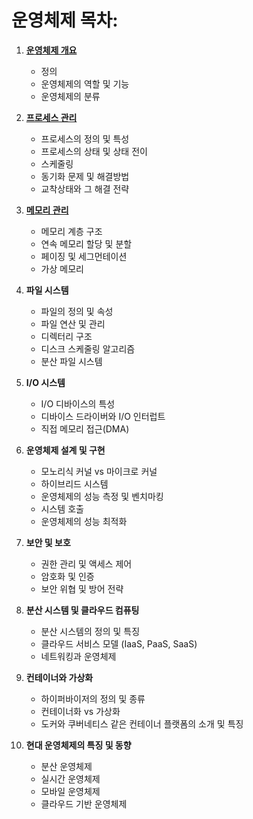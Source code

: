
# 운영체제 목차:

1. [**운영체제 개요**](https://github.com/ChoiJeonSeok/TIL/blob/master/CS/Operating_System/OS_Knowledge/OS_Overview.md)
    - 정의
    - 운영체제의 역할 및 기능
    - 운영체제의 분류

2. [**프로세스 관리**](https://github.com/ChoiJeonSeok/TIL/blob/master/CS/Operating_System/OS_Knowledge/OS_Process_Management.md)
    - 프로세스의 정의 및 특성
    - 프로세스의 상태 및 상태 전이
    - 스케줄링
    - 동기화 문제 및 해결방법
    - 교착상태와 그 해결 전략

3. [**메모리 관리**](https://github.com/ChoiJeonSeok/TIL/blob/master/CS/Operating_System/OS_Knowledge/OS_Memory_Management.md)
    - 메모리 계층 구조
    - 연속 메모리 할당 및 분할
    - 페이징 및 세그먼테이션
    - 가상 메모리

4. **파일 시스템**
    - 파일의 정의 및 속성
    - 파일 연산 및 관리
    - 디렉터리 구조
    - 디스크 스케줄링 알고리즘
    - 분산 파일 시스템

5. **I/O 시스템**
    - I/O 디바이스의 특성
    - 디바이스 드라이버와 I/O 인터럽트
    - 직접 메모리 접근(DMA)

6. **운영체제 설계 및 구현**
    - 모노리식 커널 vs 마이크로 커널
    - 하이브리드 시스템
    - 운영체제의 성능 측정 및 벤치마킹
    - 시스템 호출
    - 운영체제의 성능 최적화

7. **보안 및 보호**
    - 권한 관리 및 액세스 제어
    - 암호화 및 인증
    - 보안 위협 및 방어 전략

8. **분산 시스템 및 클라우드 컴퓨팅**
    - 분산 시스템의 정의 및 특징
    - 클라우드 서비스 모델 (IaaS, PaaS, SaaS)
    - 네트워킹과 운영체제

9. **컨테이너와 가상화**
    - 하이퍼바이저의 정의 및 종류
    - 컨테이너화 vs 가상화
    - 도커와 쿠버네티스 같은 컨테이너 플랫폼의 소개 및 특징

10. **현대 운영체제의 특징 및 동향**
    - 분산 운영체제
    - 실시간 운영체제
    - 모바일 운영체제
    - 클라우드 기반 운영체제
